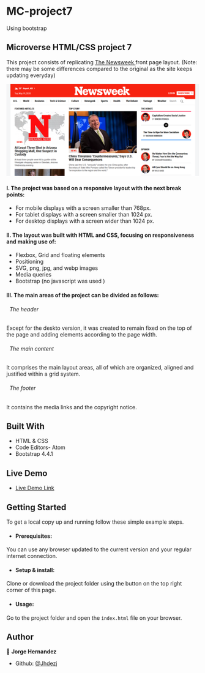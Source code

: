 # MC-project7
Using bootstrap

## Microverse HTML/CSS project 7

This project consists of replicating [The Newsweek ](https://www.newsweek.com/) front page layout. (Note: there may be some differences compared to the original as the site keeps updating everyday)



![screenshot](assets/images/readme-cover.png)

#### I. The project was based on a responsive layout with the next break points:

 - For mobile displays with a screen smaller than 768px.
 - For tablet displays with a screen smaller than 1024 px.
 - For desktop displays with a screen wider than 1024 px.

#### II. The layout was built with HTML and CSS,  focusing on responsiveness and making use of:

 - Flexbox, Grid and floating elements
 - Positioning
 - SVG, png, jpg, and webp images
 - Media queries
 - Bootstrap (no javascript was used )


#### III. The main areas of the project can be divided as follows:

  ###### &nbsp; The header
  Except for the deskto version, it was created to remain fixed on the top of the page and adding elements according to the page width.

  ###### &nbsp; The main content
  It comprises the main layout areas, all of which are organized, aligned and justified within a grid system.

  ###### &nbsp; The footer
  It contains the media links and the copyright notice.

## Built With

- HTML & CSS
- Code Editors- Atom
- Bootstrap 4.4.1

## Live Demo

- [Live Demo Link](https://rawcdn.githack.com/Jhdezj/MC-project7/9a4b3bbc595f320afaff11ddf1948cd03012b642/index.html)

## Getting Started

To get a local copy up and running follow these simple example steps.

* #### Prerequisites:
You can use any browser updated to the current version and your regular internet connection.
* #### Setup & install:
Clone or download the project folder using the button on the top right corner of this page.
* #### Usage:
Go to the project folder and open the `index.html` file on your browser.



## Author

👤 **Jorge Hernandez**

- Github: [@Jhdezj](https://github.com/Jhdezj)
